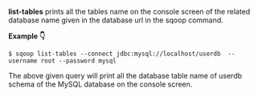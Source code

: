 **list-tables** prints all the tables name on the console screen of the related database
name given in the database url in the sqoop command.

**Example :point_down:**

```
$ sqoop list-tables --connect jdbc:mysql://localhost/userdb  --username root --password mysql
```

The above given query will print all the database table name of userdb schema of the MySQL database
on the console screen.
